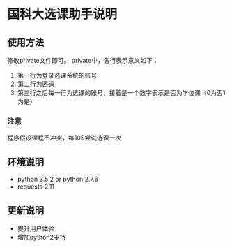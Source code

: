 # 国科大选课助手说明 #
## 使用方法 ##
修改private文件即可。
private中，各行表示意义如下：

1. 第一行为登录选课系统的账号
2. 第二行为密码
3. 第三行之后每一行为选课的账号，接着是一个数字表示是否为学位课（0为否1为是）

### 注意 ###
程序假设课程不冲突，每10S尝试选课一次


## 环境说明

- python 3.5.2 or python 2.7.6
- requests 2.11

## 更新说明

- 提升用户体验
- 增加python2支持
